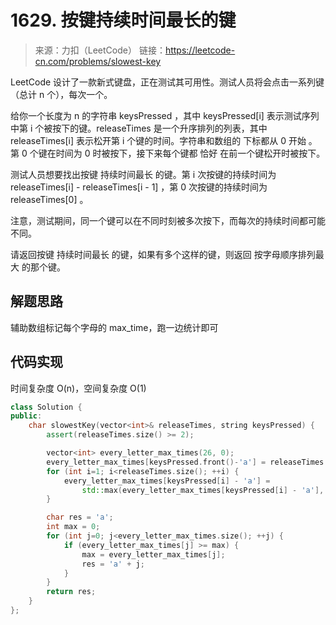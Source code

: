 # 1629. 按键持续时间最长的键
> 来源：力扣（LeetCode）
链接：https://leetcode-cn.com/problems/slowest-key

LeetCode 设计了一款新式键盘，正在测试其可用性。测试人员将会点击一系列键（总计 n 个），每次一个。

给你一个长度为 n 的字符串 keysPressed ，其中 keysPressed[i] 表示测试序列中第 i 个被按下的键。releaseTimes 是一个升序排列的列表，其中 releaseTimes[i] 表示松开第 i 个键的时间。字符串和数组的 下标都从 0 开始 。第 0 个键在时间为 0 时被按下，接下来每个键都 恰好 在前一个键松开时被按下。

测试人员想要找出按键 持续时间最长 的键。第 i 次按键的持续时间为 releaseTimes[i] - releaseTimes[i - 1] ，第 0 次按键的持续时间为 releaseTimes[0] 。

注意，测试期间，同一个键可以在不同时刻被多次按下，而每次的持续时间都可能不同。

请返回按键 持续时间最长 的键，如果有多个这样的键，则返回 按字母顺序排列最大 的那个键。

## 解题思路
辅助数组标记每个字母的 max_time，跑一边统计即可

## 代码实现
时间复杂度 O(n)，空间复杂度 O(1)

```cpp
class Solution {
public:
    char slowestKey(vector<int>& releaseTimes, string keysPressed) {
        assert(releaseTimes.size() >= 2);

        vector<int> every_letter_max_times(26, 0);
        every_letter_max_times[keysPressed.front()-'a'] = releaseTimes.front();
        for (int i=1; i<releaseTimes.size(); ++i) {
            every_letter_max_times[keysPressed[i] - 'a'] = 
                std::max(every_letter_max_times[keysPressed[i] - 'a'], releaseTimes[i] - releaseTimes[i-1]);
        }

        char res = 'a';
        int max = 0;
        for (int j=0; j<every_letter_max_times.size(); ++j) {
            if (every_letter_max_times[j] >= max) {
                max = every_letter_max_times[j];
                res = 'a' + j;
            }
        }
        return res;
    }
};
```

